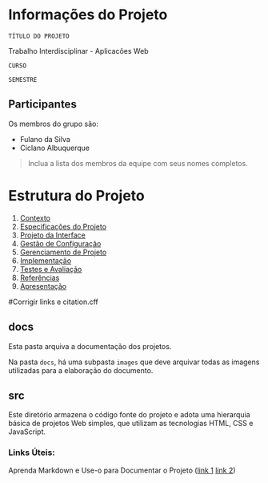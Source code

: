 # Informações do Projeto
`TÍTULO DO PROJETO`  

Trabalho Interdisciplinar - Aplicacões Web

`CURSO`

`SEMESTRE`

## Participantes

Os membros do grupo são: 
- Fulano da Silva
- Ciclano Albuquerque

> Inclua a lista dos membros da equipe com seus nomes completos.

# Estrutura do Projeto

1. [Contexto](1-Contexto.md)
2. [Especificações do Projeto](2-Especificação.md)
3. [Projeto da Interface](3-Interface.md)
4. [Gestão de Configuração](4-Gestão-Configuração.md)
5. [Gerenciamento de Projeto](5-Gerenciamento-Projeto.md)
6. [Implementação](6-Implementação.md)
7. [Testes e Avaliação](7-Testes.md)
8. [Referências](8-Referências.md)
9. [Apresentação](9-Apresentação.md)

#Corrigir links e citation.cff


## docs

Esta pasta arquiva a documentação dos projetos.


Na pasta `docs`, há uma subpasta `images` que deve arquivar todas as
imagens utilizadas para a elaboração do documento.


## src

Este diretório armazena o código fonte do projeto e adota uma hierarquia
básica de projetos Web simples, que utilizam as tecnologias HTML, CSS e
JavaScript.

### Links Úteis:

Aprenda Markdown e Use-o para Documentar o Projeto  ([link  1](https://guides.github.com/features/mastering-markdown/)
[link 2](https://help.github.com/pt/github/writing-on-github/getting-started-with-writing-and-formatting-on-github)) 
